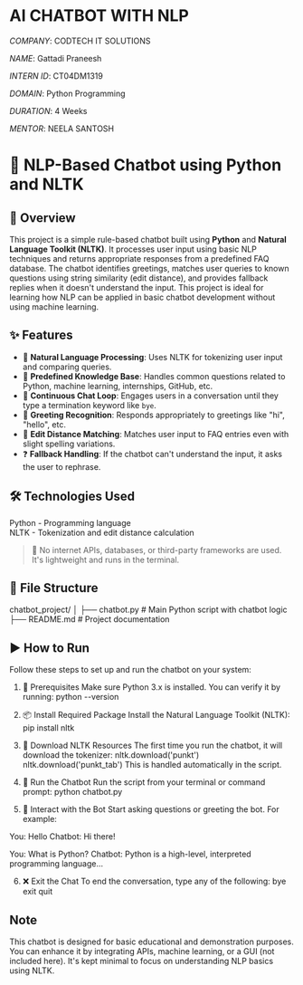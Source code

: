 # AI CHATBOT WITH NLP

*COMPANY*: CODTECH IT SOLUTIONS

*NAME*: Gattadi Praneesh

*INTERN ID*: CT04DM1319

*DOMAIN*: Python Programming

*DURATION*: 4 Weeks

*MENTOR*: NEELA SANTOSH

# 🤖 NLP-Based Chatbot using Python and NLTK

## 📄 Overview

This project is a simple rule-based chatbot built using **Python** and **Natural Language Toolkit (NLTK)**. It processes user input using basic NLP techniques and
returns appropriate responses from a predefined FAQ database.
The chatbot identifies greetings, matches user queries to known questions using string similarity (edit distance), and provides fallback replies when it doesn't
understand the input. This project is ideal for learning how NLP can be applied in basic chatbot development without using machine learning.

## ✨ Features

- 🧠 **Natural Language Processing**: Uses NLTK for tokenizing user input and comparing queries.
- 💬 **Predefined Knowledge Base**: Handles common questions related to Python, machine learning, internships, GitHub, etc.
- 🔁 **Continuous Chat Loop**: Engages users in a conversation until they type a termination keyword like `bye`.
- 👋 **Greeting Recognition**: Responds appropriately to greetings like "hi", "hello", etc.
- 🎯 **Edit Distance Matching**: Matches user input to FAQ entries even with slight spelling variations.
- ❓ **Fallback Handling**: If the chatbot can't understand the input, it asks the user to rephrase.

## 🛠 Technologies Used

Python - Programming language                    
NLTK - Tokenization and edit distance calculation

> 🔌 No internet APIs, databases, or third-party frameworks are used. It's lightweight and runs in the terminal.

## 📁 File Structure

chatbot_project/
│
├── chatbot.py # Main Python script with chatbot logic
├── README.md # Project documentation

## ▶️ How to Run

Follow these steps to set up and run the chatbot on your system:

1. 🔧 Prerequisites
Make sure Python 3.x is installed. You can verify it by running:
python --version

3. 📦 Install Required Package
Install the Natural Language Toolkit (NLTK):
pip install nltk

3. 📂 Download NLTK Resources
The first time you run the chatbot, it will download the tokenizer:
nltk.download('punkt')
nltk.download('punkt_tab')
This is handled automatically in the script.

4. 🚀 Run the Chatbot
Run the script from your terminal or command prompt:
python chatbot.py

6. 💬 Interact with the Bot
Start asking questions or greeting the bot. For example:

You: Hello
Chatbot: Hi there!

You: What is Python?
Chatbot: Python is a high-level, interpreted programming language...

6. ❌ Exit the Chat
To end the conversation, type any of the following:
bye
exit
quit

## Note

This chatbot is designed for basic educational and demonstration purposes.
You can enhance it by integrating APIs, machine learning, or a GUI (not included here).
It's kept minimal to focus on understanding NLP basics using NLTK.





